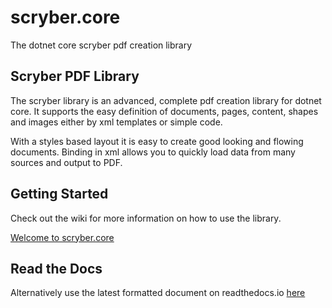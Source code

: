 # scryber.core
The dotnet core scryber pdf creation library

## Scryber PDF Library

The scryber library is an advanced, complete pdf creation library for dotnet core. 
It supports the easy definition of documents, pages, content, shapes and images either by xml templates or simple code. 

With a styles based layout it is easy to create good looking and flowing documents. 
Binding in xml allows you to quickly load data from many sources and output to PDF. 


## Getting Started

Check out the wiki for more information on how to use the library.

[Welcome to scryber.core](https://github.com/richard-scryber/scryber.core/wiki/Welcome-to-the-scryber.core-wiki%21)

## Read the Docs

Alternatively use the latest formatted document on readthedocs.io [here](https://scrybercore.readthedocs.io/en/latest/)
